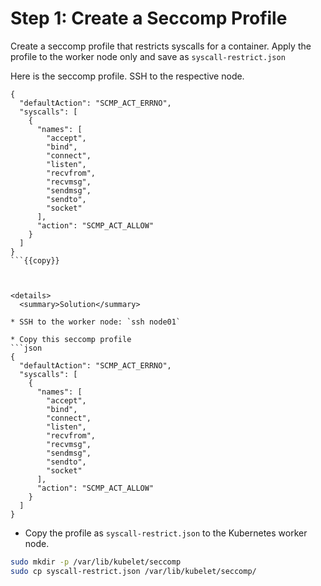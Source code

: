 # Step 1: Create a Seccomp Profile

Create a seccomp profile that restricts syscalls for a container. Apply the profile to the worker node only and save as `syscall-restrict.json`

Here is the seccomp profile. SSH to the respective node.

```
{
  "defaultAction": "SCMP_ACT_ERRNO",
  "syscalls": [
    {
      "names": [
        "accept",
        "bind",
        "connect",
        "listen",
        "recvfrom",
        "recvmsg",
        "sendmsg",
        "sendto",
        "socket"
      ],
      "action": "SCMP_ACT_ALLOW"
    }
  ]
}
```{{copy}}



<details>
  <summary>Solution</summary>

* SSH to the worker node: `ssh node01`

* Copy this seccomp profile
```json
{
  "defaultAction": "SCMP_ACT_ERRNO",
  "syscalls": [
    {
      "names": [
        "accept",
        "bind",
        "connect",
        "listen",
        "recvfrom",
        "recvmsg",
        "sendmsg",
        "sendto",
        "socket"
      ],
      "action": "SCMP_ACT_ALLOW"
    }
  ]
}
```

* Copy the profile as `syscall-restrict.json` to the Kubernetes worker node.
```sh
sudo mkdir -p /var/lib/kubelet/seccomp
sudo cp syscall-restrict.json /var/lib/kubelet/seccomp/
```

</details>
